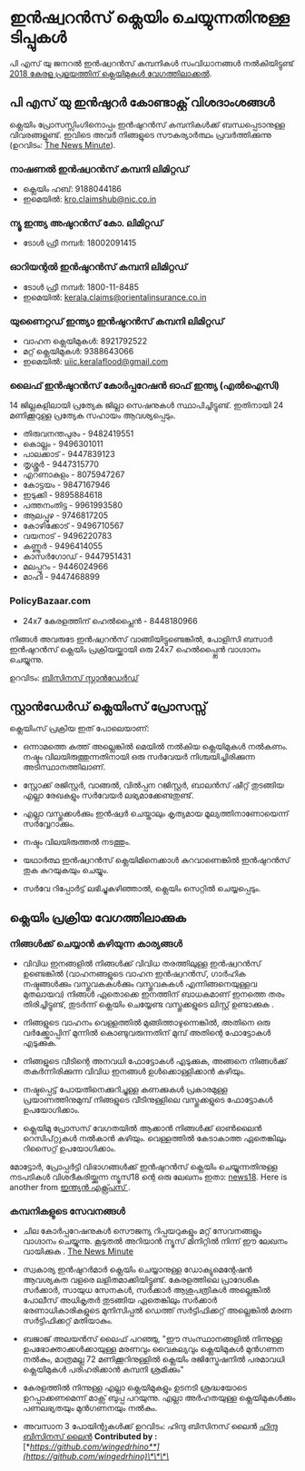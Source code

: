 # ഇൻഷ്വറൻസ് ക്ലെയിം ചെയ്യുന്നതിനുള്ള ടിപ്പുകൾ

പി എസ് യു ജനറൽ ഇൻഷ്വറൻസ് കമ്പനികൾ സംവിധാനങ്ങൾ നൽകിയിട്ടുണ്ട്  [2018 കേരള പ്രളയത്തിന് ക്ലെയിമുകൾ വേഗത്തിലാക്കൽ](https://www.financialexpress.com/money/insurance/psu-general-insurers-to-fast-track-kerala-flood-claims-settlement/1286593/).

## പി എസ് യു ഇൻഷുറർ കോണ്ടാക്റ്റ് വിശദാംശങ്ങൾ

ക്ലെയിം പ്രോസസ്സിംഗിനൊപ്പം ഇൻഷുറൻസ് കമ്പനികൾക്ക് ബന്ധപ്പെടാനുള്ള വിവരങ്ങളുണ്ട്. ഇവിടെ അവർ നിങ്ങളുടെ സൗകര്യാർത്ഥം പ്രവർത്തിക്കുന്നു \(ഉറവിടം: [The News Minute](https://www.thenewsminute.com/article/take-photo-vehicle-submerged-kerala-flood-tow-workshop-say-insurance-cos-86919)\).

### നാഷണൽ ഇൻഷ്വറൻസ് കമ്പനി ലിമിറ്റഡ്

* ക്ലെയിം ഹബ്: 9188044186
* ഇമെയിൽ: kro.claimshub@nic.co.in

### ന്യൂ ഇന്ത്യ അഷുറൻസ് കോ. ലിമിറ്റഡ്

* ടോൾ ഫ്രീ നമ്പർ:  18002091415

### ഓറിയന്റൽ ഇൻഷുറൻസ് കമ്പനി ലിമിറ്റഡ്

* ടോൾ ഫ്രീ നമ്പർ:  1800-11-8485
* ഇമെയിൽ: kerala.claims@orientalinsurance.co.in

### യുണൈറ്റഡ് ഇന്ത്യാ ഇൻഷുറൻസ് കമ്പനി ലിമിറ്റഡ്

* വാഹന ക്ലെയിമുകൾ: 8921792522
* മറ്റ്  ക്ലെയിമുകൾ: 9388643066
* ഇമെയിൽ: uiic.keralaflood@gmail.com

### ലൈഫ് ഇൻഷുറൻസ് കോർപ്പറേഷൻ ഓഫ് ഇന്ത്യ \(എൽഐസി\)

14 ജില്ലകളിലായി പ്രത്യേക ജില്ലാ സെഷനുകൾ സ്ഥാപിച്ചിട്ടുണ്ട്. ഇതിനായി 24 മണിക്കൂറുള്ള പ്രത്യേക സഹായം ആവശ്യപ്പെടും.

* തിരുവനന്തപുരം - 9482419551
* കൊല്ലം - 9496301011
* പാലക്കാട് - 9447839123
* തൃശ്ശൂർ - 9447315770
* എറണാകുളം - 8075947267
* കോട്ടയം - 9847167946
* ഇടുക്കി - 9895884618
* പത്തനംതിട്ട - 9961993580
* ആലപ്പുഴ - 9746817205
* കോഴിക്കോട് - 9496710567
* വയനാട് - 9496220783
* കണ്ണൂർ - 9496414055
* കാസർഗോഡ് - 9447951431
* മലപ്പുറം - 9446024966
* മാഹി - 9447468899

### PolicyBazaar.com

* 24x7 കേരളത്തിന് ഹെൽപ്ലൈൻ - 8448180966

നിങ്ങൾ അവരുടേ ഇൻഷ്വറൻസ് വാങ്ങിയിട്ടുണ്ടെങ്കിൽ, പോളിസി ബസാർ ഇൻഷുറൻസ് ക്ലെയിം പ്രക്രിയയ്ക്കായി ഒരു 24x7 ഹെൽപ്പ്ലൈൻ വാഗ്ദാനം ചെയ്യുന്നു.

ഉറവിടം: [ബിസിനസ് സ്റ്റാൻഡേർഡ്](https://www.business-standard.com/article/news-ani/policybazaar-sets-up-special-helpline-number-for-families-affected-by-kerala-floods-118082000475_1.html)

## സ്റ്റാൻഡേർഡ് ക്ലെയിംസ് പ്രോസസ്സ്

ക്ലെയിംസ് പ്രക്രിയ ഇത് പോലെയാണ്:

* ഒന്നാമത്തെ കത്ത് അല്ലെങ്കിൽ മെയിൽ നൽകിയ ക്ലെയിമുകൾ നൽകണം. നഷ്ടം വിലയിരുത്തുന്നതിനായി ഒരു സർവേയർ നിശ്ചയിച്ചിരിക്കുന്ന അടിസ്ഥാനത്തിലാണ്.

*  സ്റ്റോക്ക് രജിസ്റ്റർ, വാങ്ങൽ, വിൽപ്പന റജിസ്റ്റർ, ബാലൻസ് ഷീറ്റ് തുടങ്ങിയ എല്ലാ രേഖകളും സർവേയർ ലഭ്യമാക്കേണ്ടതുണ്ട്.

* എല്ലാ വസ്തുക്കൾക്കും ഇൻഷ്വർ ചെയ്താലും കൃത്യമായ മൂല്യത്തിനാണോയെന്ന് സർവ്വേറാക്കും.

* നഷ്ടം വിലയിരുത്തൽ നടത്തും.

* യഥാർത്ഥ ഇൻഷ്വറൻസ് ക്ലെയിമിനെക്കാൾ കുറവാണെങ്കിൽ ഇൻഷുറൻസ് തുക കുറയുകയും ചെയ്യും.

* സർവേ റിപ്പോർട്ട് ലഭിച്ചുകഴിഞ്ഞാൽ, ക്ലെയിം സെറ്റിൽ ചെയ്യപ്പെടും. 

## ക്ലെയിം പ്രക്രിയ വേഗത്തിലാക്കുക

### നിങ്ങൾക്ക് ചെയ്യാൻ കഴിയുന്ന കാര്യങ്ങൾ

* വിവിധ ഇനങ്ങളിൽ നിങ്ങൾക്ക് വിവിധ തരത്തിലുള്ള ഇൻഷ്വറൻസ് ഉണ്ടെങ്കിൽ (വാഹനങ്ങളുടെ വാഹന ഇൻഷ്വറൻസ്, ഗാർഹിക നഷ്ടങ്ങൾക്കും വസ്തുവകകൾക്കും വസ്തുവകകൾ എന്നിങ്ങനെയുള്ളവ മുതലായവ) നിങ്ങൾ ഏതൊക്കെ ഇനത്തിന് ബാധകമാണ് ഇനത്തെ തരം തിരിച്ചിട്ടുണ്ട്, തുടർന്ന് ക്ലെയിം ചെയ്യേണ്ട വസ്തുക്കളുടെ ലിസ്റ്റ് ഉണ്ടാക്കുക .

* നിങ്ങളുടെ വാഹനം വെള്ളത്തിൽ മുങ്ങിത്താഴുന്നെങ്കിൽ, അതിനെ ഒരു വർക്ക്ഷോപ്പിന് മുന്നിൽ കൊണ്ടുവരുന്നതിന് മുമ്പ് അതിന്റെ ഫോട്ടോകൾ എടുക്കുക.

* നിങ്ങളുടെ വീടിന്റെ അനവധി ഫോട്ടോകൾ എടുക്കുക, അങ്ങനെ നിങ്ങൾക്ക് തകർന്നിരിക്കുന്ന വിവിധ ഇനങ്ങൾ ഉൾക്കൊള്ളിക്കാൻ കഴിയും.

* നഷ്ടപ്പെട്ട് പോയതിനെക്കുറിച്ചുള്ള കണക്കുകൾ പ്രകാരമുള്ള പ്രയാണത്തിനുമുമ്പ് നിങ്ങളുടെ വീടിനുള്ളിലെ വസ്തുക്കളുടെ ഫോട്ടോകൾ ഉപയോഗിക്കാം.

* ക്ലെയിമു പ്രോസസ് വേഗതയിൽ ആക്കാൻ  നിങ്ങൾക്ക് ഓൺലൈൻ റെസിപ്റ്റുകൾ നൽകാൻ കഴിയും. വെള്ളത്തിൽ കേടാകാത്ത  ഏതെങ്കിലും റിസൈറ്റ് ഉപയോഗിക്കാം.

മോട്ടോർ, പ്രോപ്പർട്ടി വിഭാഗങ്ങൾക്ക് ഇൻഷുറൻസ് ക്ലെയിം ചെയ്യുന്നതിനുള്ള നടപടികൾ വിശദീകരിയ്ക്കുന്ന ന്യൂസ്18 ന്റെ ഒരു ലേഖനം ഇതാ: [news18](https://www.news18.com/news/india/irda-orders-insurance-firms-to-simplify-claims-procedure-for-kerala-flood-victims-heres-all-you-need-to-know-1848407.html). Here is another from [ഇന്ത്യൻ എക്സ്പ്രസ് ](https://indianexpress.com/article/business/kerala-floods-what-you-should-know-about-claiming-insurance-for-damaged-vehicles-and-property/).

### കമ്പനികളുടെ സേവനങ്ങൾ

* ചില കോർപ്പറേഷനുകൾ സൌജന്യ റിപ്പയറുകളും മറ്റ് സേവനങ്ങളും വാഗ്ദാനം ചെയ്യുന്നു. കൂടുതൽ അറിയാൻ ന്യൂസ് മിനിറ്റിൽ നിന്ന് ഈ ലേഖനം വായിക്കുക . [The News Minute](https://www.thenewsminute.com/article/kerala-flood-relief-list-corporates-offering-free-repairs-and-other-services-87268)


* സ്വകാര്യ ഇൻഷുറർമാർ ക്ലെയിം ചെയ്യാനുള്ള ഡോക്യുമെന്റേഷൻ ആവശ്യകത വളരെ ലളിതമാക്കിയിട്ടുണ്ട്. കേരളത്തിലെ പ്രാദേശിക സർക്കാർ, സായുധ സേനകൾ, സർക്കാർ ആശുപത്രികൾ അല്ലെങ്കിൽ പോലീസ് അധികൃതർ തുടങ്ങിയ ഏതെങ്കിലും സർക്കാർ ഭരണാധികാരികളുടെ മുനിസിപ്പൽ ഡെത്ത് സർട്ടിഫിക്കറ്റ് അല്ലെങ്കിൽ മരണ സർട്ടിഫിക്കറ്റ് മതിയാകും.

* ബജാജ് അലയൻസ് ലൈഫ് പറഞ്ഞു, "ഈ സംസ്ഥാനങ്ങളിൽ നിന്നുള്ള ഉപഭോക്താക്കൾക്കായുള്ള മരണവും വൈകല്യവും ക്ലെയിമുകൾ മുൻഗണന നൽകും, മാത്രമല്ല 72 മണിക്കൂറിനുള്ളിൽ ക്ലെയിം രജിസ്ട്രേഷനിൽ പരമാവധി ക്ലെയിമുകൾ പരിഹരിക്കാൻ കമ്പനി ശ്രമിക്കും"

* കേരളത്തിൽ നിന്നുള്ള എല്ലാ ക്ലെയിമുകളും ഉടനടി ശ്രദ്ധയോടെ ഉറപ്പാക്കണമെന്ന് മാക്സ് ബുപ്പ പറയുന്നു. എല്ലാ അർഹതയുള്ള ക്ലെയിമുകൾക്കും പണലഭ്യതയും മുൻഗണനയും നൽകും.

* അവസാന 3 പോയിന്റുകൾക്ക് ഉറവിടം: ഹിന്ദു ബിസിനസ് ലൈൻ  [ഹിന്ദു ബിസിനസ് ലൈൻ](https://www.thehindubusinessline.com/money-and-banking/kerala-floods-insurance-claims-seen-at-600-1000-crore/article24746508.ece)  **Contributed by :** [**https://github.com/wingedrhino**](https://github.com/wingedrhino)\*\*\*\*

